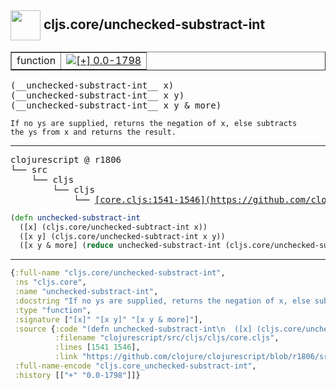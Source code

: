 ## <img width="48px" valign="middle" src="http://i.imgur.com/Hi20huC.png"> cljs.core/unchecked-substract-int

 <table border="1">
<tr>
<td>function</td>
<td><a href="https://github.com/cljsinfo/api-refs/tree/0.0-1798"><img valign="middle" alt="[+] 0.0-1798" src="https://img.shields.io/badge/+-0.0--1798-lightgrey.svg"></a> </td>
</tr>
</table>

 <samp>
(__unchecked-substract-int__ x)<br>
(__unchecked-substract-int__ x y)<br>
(__unchecked-substract-int__ x y & more)<br>
</samp>

```
If no ys are supplied, returns the negation of x, else subtracts
the ys from x and returns the result.
```

---

 <pre>
clojurescript @ r1806
└── src
    └── cljs
        └── cljs
            └── <ins>[core.cljs:1541-1546](https://github.com/clojure/clojurescript/blob/r1806/src/cljs/cljs/core.cljs#L1541-L1546)</ins>
</pre>

```clj
(defn unchecked-substract-int
  ([x] (cljs.core/unchecked-subtract-int x))
  ([x y] (cljs.core/unchecked-subtract-int x y))
  ([x y & more] (reduce unchecked-substract-int (cljs.core/unchecked-subtract-int x y) more)))
```


---

```clj
{:full-name "cljs.core/unchecked-substract-int",
 :ns "cljs.core",
 :name "unchecked-substract-int",
 :docstring "If no ys are supplied, returns the negation of x, else subtracts\nthe ys from x and returns the result.",
 :type "function",
 :signature ["[x]" "[x y]" "[x y & more]"],
 :source {:code "(defn unchecked-substract-int\n  ([x] (cljs.core/unchecked-subtract-int x))\n  ([x y] (cljs.core/unchecked-subtract-int x y))\n  ([x y & more] (reduce unchecked-substract-int (cljs.core/unchecked-subtract-int x y) more)))",
          :filename "clojurescript/src/cljs/cljs/core.cljs",
          :lines [1541 1546],
          :link "https://github.com/clojure/clojurescript/blob/r1806/src/cljs/cljs/core.cljs#L1541-L1546"},
 :full-name-encode "cljs.core_unchecked-substract-int",
 :history [["+" "0.0-1798"]]}

```
